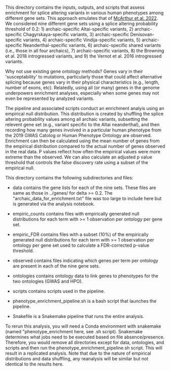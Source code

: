 This directory contains the inputs, outputs, and scripts that assess enrichment for splice altering variants in various human phenotypes among different gene sets. This approach emulates that of [McArthur et al. 2022](https://www.biorxiv.org/content/10.1101/2022.02.07.479462v1.full). We considered nine different gene sets using a splice altering probability threshold of 0.2: 1) archaic-specific Altai-specific variants, 2) archaic-specific Chagyrskaya-specific variants, 3) archaic-specific Denisovan-specific variants, 4) archaic-specific Vindija-specific variants, 5) archaic-specific Neanderthal-specific variants, 6) archaic-specific shared variants (i.e., those in all four archaics), 7) archaic-specific variants, 8) the Browning et al. 2018 introgressed variants, and 9) the Vernot et al. 2016 introgressed variants.

Why not use existing gene ontology methods? Genes vary in their 'susceptability' to mutations, particularly those that could affect alternative splicing because genes vary in their physical characteristics (e.g., length, number of exons, etc). Relatedly, using all (or many) genes in the genome underpowers enrichment analyses, especially when some genes may not even be represented by analyzed variants.

The pipeline and associated scripts conduct an enrichment analyis using an empirical null distribution. This distribution is created by shuffling the splice altering probability values among all archaic variants, subsetting the relevent gene set (e.g., variant specific to the Altai neanderthal), and then recording how many genes involved in a particular human phenotype from the 2019 GWAS Catolog or Human Phenotype Ontology are observed. Enrichment can then be calculated using the mean number of genes from the empirical distribution compared to the actual number of genes observed in the real data. P values reflect how often the empirical values were more extreme than the observed. We can also calculate an adjusted p value threshold that controls the false discovery rate using a subset of the empirical null.

This directory contains the following subdirectories and files:

- data contains the gene lists for each of the nine sets. These files are same as those in ../genes/ for delta >= 0.2. The "archaic_data_for_enrichment.txt" file was too large to include here but is generated via the analysis notebook.

- empiric_counts contains files with empirically generated null distributions for each term with >= 1 observation per ontology per gene set.

- empiric_FDR contains files with a subset (10%) of the empirically generated null distributions for each term with >= 1 observation per ontology per gene set used to calculate a FDR-corrected p-value threshold.

- observed contains files indicating which genes per term per ontology are present in each of the nine gene sets.

- ontologies contains ontology data to link genes to phenotypes for the two ontologies (GWAS and HPO).

- scripts contains scripts used in the pipeline.

- phenotype_enrichment_pipeline.sh is a bash script that launches the pipeline.

- Snakefile is a Snakemake pipeline that runs the entire analysis.

To rerun this analysis, you will need a Conda environment with snakemake (named "phenotype_enrichment here, see .sh script). Snakemake determines what jobs need to be executed based on file absence/presence. Therefore, you would remove all directories except for data, ontologies, and scripts and then run the phenotype_enrichment_pipeline.sh script. This will result in a replicated analysis. Note that due to the nature of empirical distributions and data shuffling, any reanalysis will be similar but not identical to the results here. 
